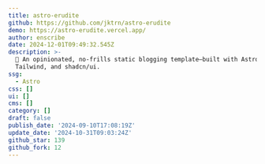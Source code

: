 ```yaml
---
title: astro-erudite
github: https://github.com/jktrn/astro-erudite
demo: https://astro-erudite.vercel.app/
author: enscribe
date: 2024-12-01T09:49:32.545Z
description: >-
  📝 An opinionated, no-frills static blogging template—built with Astro,
  Tailwind, and shadcn/ui.
ssg:
  - Astro
css: []
ui: []
cms: []
category: []
draft: false
publish_date: '2024-09-10T17:08:19Z'
update_date: '2024-10-31T09:03:24Z'
github_star: 139
github_fork: 12
---
```

